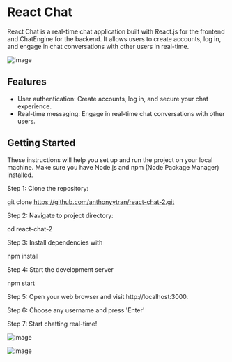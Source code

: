 # React Chat

React Chat is a real-time chat application built with React.js for the frontend and ChatEngine for the backend. It allows users to create accounts, log in, and engage in chat conversations with other users in real-time.

![image](https://github.com/anthonyytran/react-chat-2/assets/62272435/a2f84970-ef7f-4aee-92b3-ac4869455a07)





## Features

- User authentication: Create accounts, log in, and secure your chat experience.
- Real-time messaging: Engage in real-time chat conversations with other users.

## Getting Started

These instructions will help you set up and run the project on your local machine. Make sure you have Node.js and npm (Node Package Manager) installed.

Step 1: Clone the repository:

git clone https://github.com/anthonyytran/react-chat-2.git

Step 2: Navigate to project directory:

cd react-chat-2

Step 3: Install dependencies with 

npm install

Step 4: Start the development server 

npm start

Step 5: Open your web browser and visit http://localhost:3000.

Step 6: Choose any username and press 'Enter'

Step 7: Start chatting real-time!

![image](https://github.com/anthonyytran/react-chat-2/assets/62272435/493d75b2-c7b8-48e6-88c6-328f6c954ab0)

![image](https://github.com/anthonyytran/react-chat-2/assets/62272435/d2dcfdb0-d985-441e-8b1d-b3f2d0b33e94)

